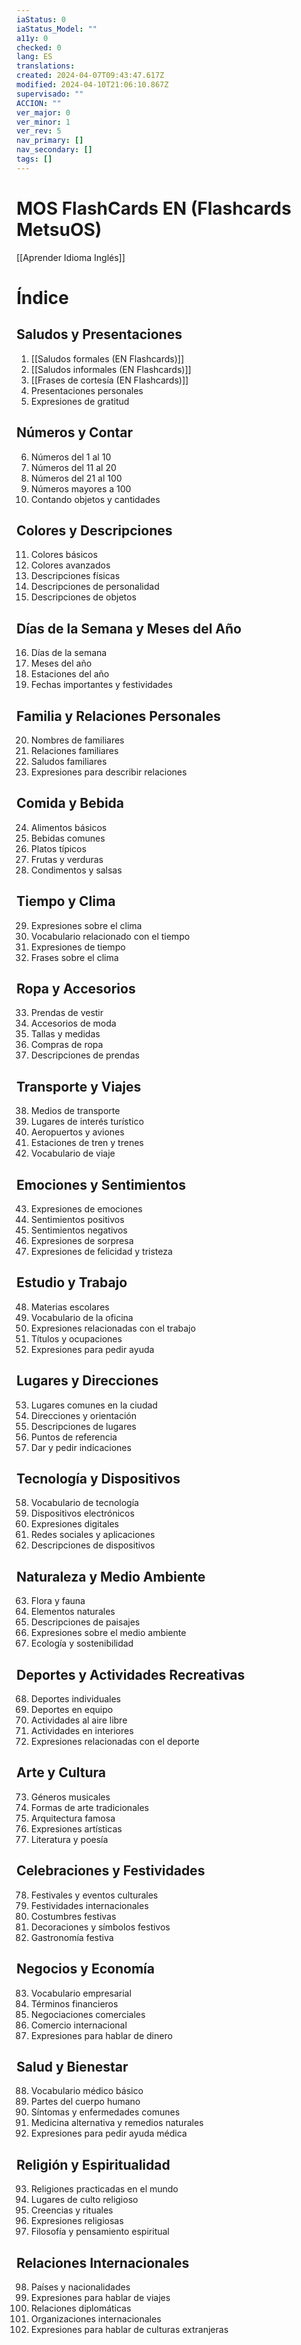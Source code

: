 ```yaml
---
iaStatus: 0
iaStatus_Model: ""
a11y: 0
checked: 0
lang: ES
translations: 
created: 2024-04-07T09:43:47.617Z
modified: 2024-04-10T21:06:10.867Z
supervisado: ""
ACCION: ""
ver_major: 0
ver_minor: 1
ver_rev: 5
nav_primary: []
nav_secondary: []
tags: []
---
```

# MOS FlashCards EN (Flashcards MetsuOS)

[[Aprender Idioma Inglés]]

# Índice

## Saludos y Presentaciones
1. [[Saludos formales (EN Flashcards)]]
2. [[Saludos informales (EN Flashcards)]]
3. [[Frases de cortesía  (EN Flashcards)]]
4. Presentaciones personales
5. Expresiones de gratitud

## Números y Contar
6. Números del 1 al 10
7. Números del 11 al 20
8. Números del 21 al 100
9. Números mayores a 100
10. Contando objetos y cantidades

## Colores y Descripciones
11. Colores básicos
12. Colores avanzados
13. Descripciones físicas
14. Descripciones de personalidad
15. Descripciones de objetos

## Días de la Semana y Meses del Año
16. Días de la semana
17. Meses del año
18. Estaciones del año
19. Fechas importantes y festividades

## Familia y Relaciones Personales
20. Nombres de familiares
21. Relaciones familiares
22. Saludos familiares
23. Expresiones para describir relaciones

## Comida y Bebida
24. Alimentos básicos
25. Bebidas comunes
26. Platos típicos
27. Frutas y verduras
28. Condimentos y salsas

## Tiempo y Clima
29. Expresiones sobre el clima
30. Vocabulario relacionado con el tiempo
31. Expresiones de tiempo
32. Frases sobre el clima

## Ropa y Accesorios
33. Prendas de vestir
34. Accesorios de moda
35. Tallas y medidas
36. Compras de ropa
37. Descripciones de prendas

## Transporte y Viajes
38. Medios de transporte
39. Lugares de interés turístico
40. Aeropuertos y aviones
41. Estaciones de tren y trenes
42. Vocabulario de viaje

## Emociones y Sentimientos
43. Expresiones de emociones
44. Sentimientos positivos
45. Sentimientos negativos
46. Expresiones de sorpresa
47. Expresiones de felicidad y tristeza

## Estudio y Trabajo
48. Materias escolares
49. Vocabulario de la oficina
50. Expresiones relacionadas con el trabajo
51. Títulos y ocupaciones
52. Expresiones para pedir ayuda

## Lugares y Direcciones
53. Lugares comunes en la ciudad
54. Direcciones y orientación
55. Descripciones de lugares
56. Puntos de referencia
57. Dar y pedir indicaciones

## Tecnología y Dispositivos
58. Vocabulario de tecnología
59. Dispositivos electrónicos
60. Expresiones digitales
61. Redes sociales y aplicaciones
62. Descripciones de dispositivos

## Naturaleza y Medio Ambiente
63. Flora y fauna
64. Elementos naturales
65. Descripciones de paisajes
66. Expresiones sobre el medio ambiente
67. Ecología y sostenibilidad

## Deportes y Actividades Recreativas
68. Deportes individuales
69. Deportes en equipo
70. Actividades al aire libre
71. Actividades en interiores
72. Expresiones relacionadas con el deporte

## Arte y Cultura
73. Géneros musicales
74. Formas de arte tradicionales
75. Arquitectura famosa
76. Expresiones artísticas
77. Literatura y poesía

## Celebraciones y Festividades
78. Festivales y eventos culturales
79. Festividades internacionales
80. Costumbres festivas
81. Decoraciones y símbolos festivos
82. Gastronomía festiva

## Negocios y Economía
83. Vocabulario empresarial
84. Términos financieros
85. Negociaciones comerciales
86. Comercio internacional
87. Expresiones para hablar de dinero

## Salud y Bienestar
88. Vocabulario médico básico
89. Partes del cuerpo humano
90. Síntomas y enfermedades comunes
91. Medicina alternativa y remedios naturales
92. Expresiones para pedir ayuda médica

## Religión y Espiritualidad
93. Religiones practicadas en el mundo
94. Lugares de culto religioso
95. Creencias y rituales
96. Expresiones religiosas
97. Filosofía y pensamiento espiritual

## Relaciones Internacionales
98. Países y nacionalidades
99. Expresiones para hablar de viajes
100. Relaciones diplomáticas
101. Organizaciones internacionales
102. Expresiones para hablar de culturas extranjeras
